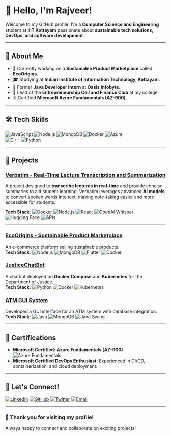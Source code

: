 # 👋 Hello, I'm Rajveer!

Welcome to my GitHub profile! I'm a **Computer Science and Engineering** student at **IIIT Kottayam** passionate about **sustainable tech solutions, DevOps, and software development**.

---

## 🌱 About Me

- 🔭 Currently working on a **Sustainable Product Marketplace** called **EcoOrigins**.
- 🎓 Studying at **Indian Institute of Information Technology, Kottayam**.
- 💼 Former **Java Developer Intern** at **Oasis Infobyte**.
- 🎉 Lead of the **Entrepreneurship Cell and Finance Club** at my college.
- 🌐 Certified **Microsoft Azure Fundamentals (AZ-900)**.

---

## 🛠️ Tech Skills

![JavaScript](https://img.shields.io/badge/JavaScript-ES6+-F7DF1E?style=for-the-badge&logo=javascript&logoColor=black) 
![Node.js](https://img.shields.io/badge/Node.js-339933?style=for-the-badge&logo=nodedotjs&logoColor=white) 
![MongoDB](https://img.shields.io/badge/MongoDB-47A248?style=for-the-badge&logo=mongodb&logoColor=white) 
![Docker](https://img.shields.io/badge/Docker-2496ED?style=for-the-badge&logo=docker&logoColor=white) 
![Azure](https://img.shields.io/badge/Microsoft%20Azure-0078D4?style=for-the-badge&logo=microsoftazure&logoColor=white)  
![C++](https://img.shields.io/badge/C%2B%2B-00599C?style=for-the-badge&logo=c%2B%2B&logoColor=white)
![Python](https://img.shields.io/badge/Python-3776AB?style=for-the-badge&logo=python&logoColor=white)

---

## 🚀 Projects

### [Verbatim - Real-Time Lecture Transcription and Summarization](https://github.com/VerbatimGP/Verbatim)
A project designed to **transcribe lectures in real-time** and provide concise summaries to aid student learning. Verbatim leverages advanced **AI models** to convert spoken words into text, making note-taking easier and more accessible for students.

**Tech Stack**: ![Docker](https://img.shields.io/badge/Docker-2496ED?style=for-the-badge&logo=docker&logoColor=white) ![Node.js](https://img.shields.io/badge/Node.js-339933?style=for-the-badge&logo=nodedotjs&logoColor=white) ![React](https://img.shields.io/badge/React-61DAFB?style=for-the-badge&logo=react&logoColor=black) ![OpenAI Whisper](https://img.shields.io/badge/OpenAI%20Whisper-1A1A1A?style=for-the-badge&logo=openai&logoColor=white) ![Hugging Face](https://img.shields.io/badge/Hugging%20Face-FFAA00?style=for-the-badge&logo=huggingface&logoColor=white) ![APIs](https://img.shields.io/badge/APIs-4A90E2?style=for-the-badge&logo=api&logoColor=white)

---

### [EcoOrigins - Sustainable Product Marketplace](https://github.com/your-profile/EcoOrigins)
An e-commerce platform selling sustainable products.  
**Tech Stack**: ![Node.js](https://img.shields.io/badge/Node.js-339933?style=for-the-badge&logo=nodedotjs&logoColor=white) ![MongoDB](https://img.shields.io/badge/MongoDB-47A248?style=for-the-badge&logo=mongodb&logoColor=white) ![Flutter](https://img.shields.io/badge/Flutter-02569B?style=for-the-badge&logo=flutter&logoColor=white) ![Docker](https://img.shields.io/badge/Docker-2496ED?style=for-the-badge&logo=docker&logoColor=white)

### [JusticeChatBot](https://github.com/SIH-JusticeLeague/JusticeChatBot)
A chatbot deployed on **Docker Compose** and **Kubernetes** for the Department of Justice.  
**Tech Stack**: ![Python](https://img.shields.io/badge/Python-3776AB?style=for-the-badge&logo=python&logoColor=white) ![Docker](https://img.shields.io/badge/Docker-2496ED?style=for-the-badge&logo=docker&logoColor=white) ![Kubernetes](https://img.shields.io/badge/Kubernetes-326CE5?style=for-the-badge&logo=kubernetes&logoColor=white)

### [ATM GUI System](https://github.com/Rajveerjagtap/oibsip_task_3)
Developed a GUI interface for an ATM system with database integration.  
**Tech Stack**: ![Java](https://img.shields.io/badge/Java-ED8B00?style=for-the-badge&logo=java&logoColor=white) ![MongoDB](https://img.shields.io/badge/MongoDB-47A248?style=for-the-badge&logo=mongodb&logoColor=white) ![Java Swing](https://img.shields.io/badge/Java%20Swing-007396?style=for-the-badge&logo=java&logoColor=white)

---

## 📜 Certifications

- **Microsoft Certified: Azure Fundamentals (AZ-900)** ![Azure Fundamentals](https://img.shields.io/badge/Azure%20Fundamentals-AZ--900-0078D4?style=for-the-badge&logo=microsoftazure&logoColor=white)
- **Microsoft Certified DevOps Enthusiast**: Experienced in CI/CD, containerization, and cloud deployment.

---

## 🤝 Let's Connect!

[![LinkedIn](https://img.shields.io/badge/LinkedIn-0077B5?style=for-the-badge&logo=linkedin&logoColor=white)](https://linkedin.com/in/your-profile)
[![GitHub](https://img.shields.io/badge/GitHub-181717?style=for-the-badge&logo=github&logoColor=white)](https://github.com/your-profile)
[![Twitter](https://img.shields.io/badge/Twitter-1DA1F2?style=for-the-badge&logo=twitter&logoColor=white)](https://twitter.com/your-profile)
[![Email](https://img.shields.io/badge/Email-D14836?style=for-the-badge&logo=gmail&logoColor=white)](mailto:r5rjagtap@gmail.com)

---

### 🎉 Thank you for visiting my profile!
Always happy to connect and collaborate on exciting projects!
